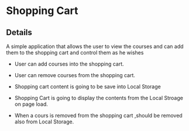 # Shopping Cart 

## Details 

A simple application that allows the user to view the courses and can add them to the shopping cart and control them as he wishes
 

- User can add courses into the shopping cart.

- User can remove courses  from the shopping cart.

- Shopping cart content is  going to be save into Local Storage 

- Shopping Cart is going to  display the contents from   the Local Stroage on page load.

- When a cours is removed from the shopping cart ,should be removed also from Local Storage.

